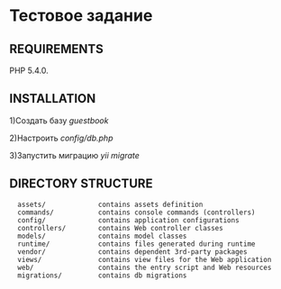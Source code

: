 Тестовое задание
================================

REQUIREMENTS
------------

PHP 5.4.0.


INSTALLATION
------------

1)Создать базу *guestbook*

2)Настроить *config/db.php*

3)Запустить миграцию *yii migrate*



DIRECTORY STRUCTURE
-------------------

      assets/             contains assets definition
      commands/           contains console commands (controllers)
      config/             contains application configurations
      controllers/        contains Web controller classes
      models/             contains model classes
      runtime/            contains files generated during runtime           
      vendor/             contains dependent 3rd-party packages
      views/              contains view files for the Web application
      web/                contains the entry script and Web resources
      migrations/         contains db migrations




